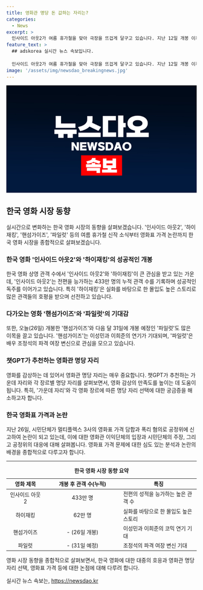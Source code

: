 ```yaml
---
title: 영화관 명당 돈 값하는 자리는?
categories:
  - News
excerpt: >
  인사이드 아웃2가 여름 휴가철을 맞아 극장을 뜨겁게 달구고 있습니다. 지난 12일 개봉 이후 14일 연속 정상을 지키며 관객들의 사랑을 받고 있는데, 누적 관객 수는 433만 명을 돌파했습니다. 또한 하이재킹과 핸섬가이즈, 파일럿 등의 다양한 개봉작들이 관객들의 이목을 사로잡고 있는 가운데 영화 티켓 가격 문제가 논란이 되고 있습니다. 여름 휴가를 맞아 극장에서 좋은 자리를 고르는 팁부터 영화 티켓 가격 논란까지 다양한 이슈에 대해 알아보겠습니다.
feature_text: >
  ## adskorea 실시간 뉴스 속보입니다.

  인사이드 아웃2가 여름 휴가철을 맞아 극장을 뜨겁게 달구고 있습니다. 지난 12일 개봉 이후 14일 연속 정상을 지키며 관객들의 사랑을 받고 있는데, 누적 관객 수는 433만 명을 돌파했습니다. 또한 하이재킹과 핸섬가이즈, 파일럿 등의 다양한 개봉작들이 관객들의 이목을 사로잡고 있는 가운데 영화 티켓 가격 문제가 논란이 되고 있습니다. 여름 휴가를 맞아 극장에서 좋은 자리를 고르는 팁부터 영화 티켓 가격 논란까지 다양한 이슈에 대해 알아보겠습니다.
image: '/assets/img/newsdao_breakingnews.jpg'
---
```


<p><img src="/assets/img/newsdao_breakingnews.jpg" alt="adskorea 속보" /></p>

<h2 data-ke-size="size26">한국 영화 시장 동향</h2>

<p data-ke-size="size16">실시간으로 변화하는 한국 영화 시장의 동향을 살펴보겠습니다. '인사이드 아웃2', '하이재킹', '핸섬가이즈', '파일럿' 등의 여름 휴가철 신작 소식부터 영화표 가격 논란까지 한국 영화 시장을 종합적으로 살펴보겠습니다.</p>

<h3>한국 영화 '인사이드 아웃2'와 '하이재킹'의 성공적인 개봉</h3>

<p data-ke-size="size16">한국 영화 상영 관객 수에서 '인사이드 아웃2'와 '하이재킹'이 큰 관심을 받고 있는 가운데, '인사이드 아웃2'는 전편을 능가하는 433만 명의 누적 관객 수를 기록하며 성공적인 독주를 이어가고 있습니다. 특히 '하이재킹'은 실화를 바탕으로 한 몰입도 높은 스토리로 많은 관객들의 호평을 받으며 선전하고 있습니다.</p>

<h3>다가오는 영화 '핸섬가이즈'와 '파일럿'의 기대감</h3>

<p data-ke-size="size16">또한, 오늘(26일) 개봉한 '핸섬가이즈'와 다음 달 31일에 개봉 예정인 '파일럿'도 많은 이목을 끌고 있습니다. '핸섬가이즈'는 이성민과 이희준의 연기가 기대되며, '파일럿'은 배우 조정석의 파격 여장 변신으로 관심을 모으고 있습니다.</p>

<h3>챗GPT가 추천하는 영화관 명당 자리</h3>

<p data-ke-size="size16">영화를 감상하는 데 있어서 영화관 명당 자리는 매우 중요합니다. 챗GPT가 추천하는 가운데 자리와 각 장르별 명당 자리를 살펴보면서, 영화 감상의 만족도를 높이는 데 도움이 됩니다. 특히, '가운데 자리'와 각 영화 장르에 따른 명당 자리 선택에 대한 궁금증을 해소하고자 합니다.</p>

<h3>한국 영화표 가격과 논란</h3>

<p data-ke-size="size16">지난 26일, 시민단체가 멀티플렉스 3사의 영화표 가격 담합과 폭리 혐의로 공정위에 신고하여 논란이 되고 있는데, 이에 대한 영화관 이익단체의 입장과 시민단체의 주장, 그리고 공정위의 대응에 대해 살펴봅니다. 영화표 가격 문제에 대한 심도 있는 분석과 논란의 배경을 종합적으로 다루고자 합니다.</p>

<hr>

<table>
  <caption><b>한국 영화 시장 동향 요약</b></caption>
  <colgroup>
    <col style="width: 20%">
    <col style="width: 40%">
    <col style="width: 40%">
  </colgroup>
  <thead>
    <tr>
      <th scope="col">영화 제목</th>
      <th scope="col">개봉 후 관객 수(누적)</th>
      <th scope="col">특징</th>
    </tr>
  </thead>
  <tbody>
    <tr>
      <td style="text-align: center;">인사이드 아웃2</td>
      <td style="text-align: center;">433만 명</td>
      <td>전편의 성적을 능가하는 높은 관객 수</td>
    </tr>
    <tr>
      <td style="text-align: center;">하이재킹</td>
      <td style="text-align: center;">62만 명</td>
      <td>실화를 바탕으로 한 몰입도 높은 스토리</td>
    </tr>
    <tr>
      <td style="text-align: center;">핸섬가이즈</td>
      <td style="text-align: center;">- (26일 개봉)</td>
      <td>이성민과 이희준의 코믹 연기 기대</td>
    </tr>
    <tr>
      <td style="text-align: center;">파일럿</td>
      <td style="text-align: center;">- (31일 예정)</td>
      <td>조정석의 파격 여장 변신 기대</td>
    </tr>
  </tbody>
</table>

<p data-ke-size="size16">영화 시장 동향을 종합적으로 살펴보면서, 한국 영화에 대한 대중의 호응과 영화관 명당 자리 선택, 영화표 가격 등에 대한 논점에 대해 다루려 합니다.</p>
실시간 뉴스 속보는, <a href="https://newsdao.kr" rel="dofollow">https://newsdao.kr</a>


